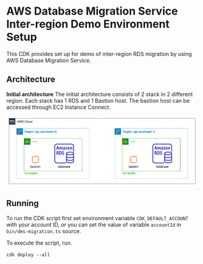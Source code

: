 # AWS Database Migration Service Inter-region Demo Environment Setup

This CDK provides set up for demo of inter-region RDS migration by using AWS 
Database Migration Service.

## Architecture

**Initial architecture** The initial architecture consists of 2 stack in 2 different region.
Each stack has 1 RDS and 1 Bastion host. The bastion host can be accessed through EC2 Instance Connect.

![Initial Architecture](docs/images/initial-architecture.png)


## Running

To run the CDK script first set environment variable `CDK_DEFAULT_ACCOUNT` with 
your account ID, or you can set the value of variable `accountId` in
`bin/dms-migration.ts` source.

To execute the script, run.

```
cdk deploy --all
```
